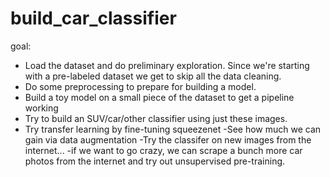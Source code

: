 # build_car_classifier
goal:
* Load the dataset and do preliminary exploration. Since we're starting with a pre-labeled dataset we get to skip all the data cleaning.
* Do some preprocessing to prepare for building a model.
* Build a toy model on a small piece of the dataset to get a pipeline working
* Try to build an SUV/car/other classifier using just these images.
* Try transfer learning by fine-tuning squeezenet
-See how much we can gain via data augmentation
-Try the classifer on new images from the internet...
-if we want to go crazy, we can scrape a bunch more car photos from the internet and try out unsupervised pre-training. 

